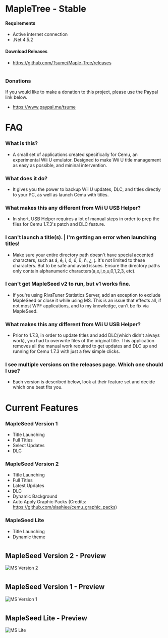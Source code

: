 # MapleTree - Stable

#### Requirements
- Active internet connection
- .Net 4.5.2

#### Download Releases
- https://github.com/Tsume/Maple-Tree/releases
# 
### Donations
If you would like to make a donation to this project, please use the Paypal link below.
- https://www.paypal.me/tsume
# 
# FAQ

### What is this?
- A small set of applications created specifically for Cemu, an experimental Wii U emulator. Designed to make Wii U title management as easy as possible, and mininal intervention.

### What does it do?
- It gives you the power to backup Wii U updates, DLC, and titles directly to your PC, as well as launch Cemu with titles.

### What makes this any different from Wii U USB Helper?
- In short, USB Helper requires a lot of manual steps in order to prep the files for Cemu 1.7.3's patch and DLC feature.

### I can't launch a title(s). | I'm getting an error when launching titles!
- Make sure your entire directory path doesn't have special accented characters, such as á, é, í, ó, ú, ü, ñ, ¿, ¡. It's not limited to these characters. But to be safe and avoid issues. Ensure the directory paths only contain alphanumeric characters(a,e,i,o,u,0,1,2,3, etc).

### I can't get MapleSeed v2 to run, but v1 works fine.
- If you're using RivaTuner Statistics Server, add an exception to exclude MapleSeed or close it while using MS. This is an issue that effects all, if not most WPF applications, and to my knowledge, can't be fix via MapleSeed.

 ### What makes this any different from Wii U USB Helper?
- Prior to 1.7.3, in order to update titles and add DLC(which didn't always work), you had to overwrite files of the original title. This application removes all the manual work required to get updates and DLC up and running for Cemu 1.7.3 with just a few simple clicks.

### I see multiple versions on the releases page. Which one should I use?
- Each version is described below, look at their feature set and decide which one best fits you.
# 
# Current Features
### MapleSeed Version 1
- Title Launching
- Full Titles
- Select Updates
- DLC

### MapleSeed Version 2
- Title Launching
- Full Titles
- Latest Updates
- DLC
- Dynamic Background
- Auto Apply Graphic Packs (Credits: https://github.com/slashiee/cemu_graphic_packs)

### MapleSeed Lite
 - Title Launching
 - Dynamic theme
# 
## MapleSeed Version 2 - Preview
![MS Version 2](http://pixxy.in/RPg9255.png)
# 
## MapleSeed Version 1 - Preview
![MS Version 1](http://pixxy.in/1Nj3245.png)
# 
## MapleSeed Lite - Preview
![MS Lite](http://pixxy.in/ISL2199.gif)
